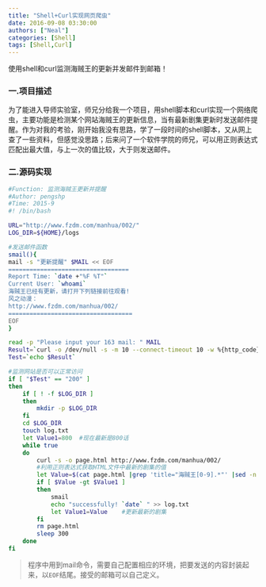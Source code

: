 ```yaml
---
title: "Shell+Curl实现网页爬虫"
date: 2016-09-08 03:30:00
authors: ["Neal"]
categories: [Shell]
tags: [Shell,Curl]
---
```


使用shell和curl监测海贼王的更新并发邮件到邮箱！
<!--more-->

### 一.项目描述
为了能进入导师实验室，师兄分给我一个项目，用shell脚本和curl实现一个网络爬虫，主要功能是检测某个网站海贼王的更新信息，当有最新剧集更新时发送邮件提醒。作为对我的考验，刚开始我没有思路，学了一段时间的shell脚本，又从网上查了一些资料，但感觉没思路；后来问了一个软件学院的师兄，可以用正则表达式匹配出最大值，与上一次的值比较，大于则发送邮件。

### 二.源码实现

```bash
#Function: 监测海贼王更新并提醒
#Author: pengshp
#Time: 2015-9
#! /bin/bash

URL="http://www.fzdm.com/manhua/002/"
LOG_DIR=${HOME}/logs

#发送邮件函数
smail(){
mail -s "更新提醒" $MAIL << EOF
==================================
Report Time: `date +"%F %T"`
Current User: `whoami`
海贼王已经有更新，请打开下列链接前往观看!
风之动漫：
http://www.fzdm.com/manhua/002/
===================================
EOF
}

read -p "Please input your 163 mail: " MAIL
Result=`curl -o /dev/null -s -m 10 --connect-timeout 10 -w %{http_code} $URL`
Test=`echo $Result`

#监测网站是否可以正常访问
if [ "$Test" == "200" ]
then
	if [ ! -f $LOG_DIR ]
	then
		mkdir -p $LOG_DIR
	fi
	cd $LOG_DIR
	touch log.txt
	let Value1=800  #现在最新是800话
	while true
	do
		curl -s -o page.html http://www.fzdm.com/manhua/002/
		#利用正则表达式获取HTML文件中最新的剧集的值
		let Value=$(cat page.html |grep 'title="海贼王[0-9].*"' |sed -n '1p' |awk -F '"' '{print $4}' |cut -d '/' -f1)
		if [ $Value -gt $Value1 ]
		then
			smail
			echo "successfully! `date` " >> log.txt
			let Value1=Value    #更新最新的剧集
		fi
		rm page.html
		sleep 300
	done
fi

```

> 程序中用到mail命令，需要自己配置相应的环境，把要发送的内容封装起来，以`EOF`结尾。接受的邮箱可以自己定义。


